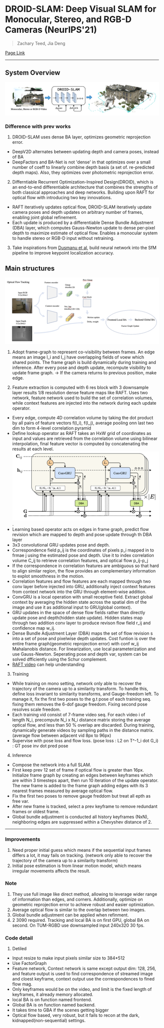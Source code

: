 # DROID-SLAM: Deep Visual SLAM for Monocular, Stereo, and RGB-D Cameras (NeurIPS'21)

> Zachary Teed, Jia Deng

[Page Link](https://github.com/princeton-vl/DROID-SLAM)  

---
## System Overview
<img src="./assets/DROID-SLAM overview.png">

### Difference with prev works
1. DROID-SLAM uses dense BA layer, optimizes geometric reprojection error. 
- DeepV2D alternates between updating depth and camera poses, instead of BA
- DeepFactors and BA-Net is not 'dense' in that optimizes over a small number of coeff to linearly combine depth basis (a set of. re-predicted depth maps). Also, they optimizes over photometric reprojection error.   
 
2. Differntiable Recurrent Optimization-Inspired Design(DROID), which is an end-to-end differentiable architecture that combines the strengths of both classical approaches and deep networks. Building upon RAFT for optical flow with introducing two key innovations.
- RAFT iteratively updates optical flow, DROID-SLAM iteratively update camera poses and depth updates on arbitrary number of frames, enabling joint global refinement.
- Each update is produced by a differentiable Dense Bundle Adjustment (DBA) layer, which computes Gauss-Newton update to dense per-pixel depth to maximize estimate of optical flow. Enables a monocular system to handle stereo or RGB-D input without retraining.

3. Take inspirations from [Dusmanu et al](https://www.ecva.net/papers/eccv_2020/papers_ECCV/papers/123460647.pdf), build neural network into the SfM pipeline to improve keypoint localization accuracy.

## Main structures
<img src="./assets/DROID-SLAM overview2.png">

1. Adopt frame-graph to represent co-visibility between frames. An edge means an image I_i and I_j have overlapping fields of voew which shared points. The frame graph is build dynamically during training and inference. After every pose and depth update, recompute visibility to update frame graph. -> If the camera returns to previous position, make edge. 

2. Feature extraction is computed with 6 res block with 3 downsample layer results 1/8 resolution dense feature maps like RAFT. Uses two network, feature network used to build the set of correlation volumes, while context features are injected into the network during each update operator.
- Every edge, compute 4D correlation volume by taking the dot product by all pairs of feature vectors f(I_i), f(I_j), average pooling onn last two dim to form 4-level correlation pyramid
- Define lookup operator as RAFT takes an HxW grid of coordinates as input and values are retrieved from the correlation volume using bilinear interpolation, final feature vector is computed by concatenating the results at each level.
<img src="./assets/DROID Operator.png">.  
- Learning based operator acts on edges in frame graph, predict flow revision which are mapped to depth and pose update through th DBA layer
- 3x3 convolutional GRU updates pose and depth.
- Correspondence field p_ij is the coordinates of pixels p_i mapped in to frmae j using the estimated pose and depth. Use it to index correlation volume C_ij to retrieve correlation features, and optical flow p_ij-p_j
- If the correspondence in correlation features are ambiguous so that hard to align similar region, the flow provides an complementary information to explot smoothness in the motion.
- Correlation features and flow features are each mapped through two conv layer before injected into GRU, additionally inject context features from context network into the GRU through element-wise addition.
- ConvGRU is a local operation with small receptive field. Extract global context by averaging the hidden state across the spatial dim of the image and use it as additional input to GRU(global context).
- GRU updates in the space of dense flow fields rather than directly update pose and depth(hidden state update). Hidden states map through two addition conv layer to produce revison flow field r_ij and confidence map w_ij. 
- Dense Bundle Adjustment Layer (DBA) maps the set of flow revision s into a set of pose and pixelwise depth updates. Cost funtion is over the entire frame graph(geometric reprojection error) with conf w_ij Mahalanobis distance. For linearization, use local parameterization and use Gauss-Newton. Seperating pose and depth var, system can be solved dfficiently using the Schur complement.
- [RAFT video](https://youtu.be/OnZIDatotZ4) can help understanding

3. Training
- While training on mono setting, network only able to recover the trajectory of the camera up to a similarity transform. To handle this, define loss invariant to similarity transforms, and Gauge-freedom left. To manage it, fix the first two poses to the g.t pose of each training seq. fixing them removes the 6-dof gauge freedom. Fixing second pose resolves scale freedom.
- Each training vid consist of 7-frame video seq. For each video i of length N_i, precompute N_i x N_i distance matrix storing the average optical flow, and less than 50 % overlap are discarded. During training, dynamically generate videos by sampling paths in the distance matrix. (average flow between adjacent vid 8px to 96px)
- Supervise with pose loss and flow loss. (pose loss : L2 on T^-1_i dot G_i) : GT pose inv dot pred pose

4. Inference
- Compose the network into a full SLAM.
- First keep prev 12 set of frame if optical flow is greater than 16px. Initialize frame graph by creating an edges between keyframes which are within 3 timesteps apart, then run 10 iteration of the update operator. The new frame is added to the frame graph adding edges with its 3 nearest frames measured by average optical flow.
- Fix the first two poses to remove gauge freddom but treat all epth as free var.
- After new frame is tracked, select a prev keyframe to remove redundant frames or oldest frame.
- Global bundle adjustment is conducted all history keyframes (NxN), neighboring edges are suppressed within a Chevyshev distance of 2. 

---
### Improvements
1. Need proper initial guess which means if the sequential input frames differs a lot, it may fails on tracking. (network only able to recover the trajectory of the camera up to a similarity transform)
2. Initial pose estimation is from linear motion model, which means irregular movements affects the result.

### Note
1. They use full image like direct method, allowing to leverage wider range of information than edges, and corners. Additionally, optimize on geometric reprojection error to achieve robust and easier optimization.
2. Average optical flow is similar to the overlap between two images.
3. Global bundle adjustment can be applied when refinment.
4. 2 3090 required. Tracking and local BA is on first GPU, global BA on second. On TUM-RGBD use downsampled input 240x320 30 fps.

### Code detail
1. Detiled
- Input resize to make input pixels similar size to 384*512
- Use FactorGraph
- Feature network, Context network is same except output dim: 128, 256, and feature output is used to find correspondence of streamed image and cloest keyframe, context output use the correspondences to fined flow mag.
- Only keyframes would be on the video, and limit is the fixed length of keyframes, it already memory allocated.
- local BA is on function named frontend.  
- Global BA is on function named backend.
- It takes time to GBA if the scenes getting bigger
- Optical flow based, very robust, but it fails to recon at the dark, kidnapped(non-sequential) settings. 
